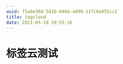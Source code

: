 ```yaml
---
uuid: f5a8e368-541b-846b-a090-117c0a855cc2
title: tagcloud
date: 2021-05-18 19:55:16
---
```

# 标签云测试